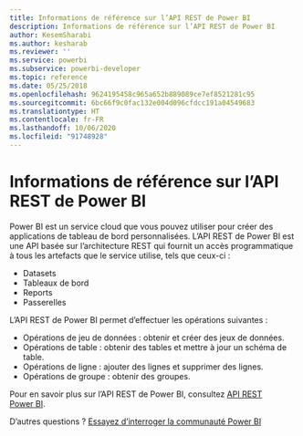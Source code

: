 ```yaml
---
title: Informations de référence sur l’API REST de Power BI
description: Informations de référence sur l’API REST de Power BI
author: KesemSharabi
ms.author: kesharab
ms.reviewer: ''
ms.service: powerbi
ms.subservice: powerbi-developer
ms.topic: reference
ms.date: 05/25/2018
ms.openlocfilehash: 9624195458c965a652b889089ce7ef8521281c95
ms.sourcegitcommit: 6bc66f9c0fac132e004d096cfdcc191a04549683
ms.translationtype: HT
ms.contentlocale: fr-FR
ms.lasthandoff: 10/06/2020
ms.locfileid: "91748928"
---
```

# <a name="power-bi-rest-api-reference"></a>Informations de référence sur l’API REST de Power BI

Power BI est un service cloud que vous pouvez utiliser pour créer des applications de tableau de bord personnalisées. L’API REST de Power BI est une API basée sur l’architecture REST qui fournit un accès programmatique à tous les artefacts que le service utilise, tels que ceux-ci :
* Datasets
* Tableaux de bord
* Reports
* Passerelles

L’API REST de Power BI permet d’effectuer les opérations suivantes :

* Opérations de jeu de données : obtenir et créer des jeux de données.
* Opérations de table : obtenir des tables et mettre à jour un schéma de table.
* Opérations de ligne : ajouter des lignes et supprimer des lignes.
* Opérations de groupe : obtenir des groupes.

Pour en savoir plus sur l’API REST de Power BI, consultez [API REST Power BI](/rest/api/power-bi/).

D’autres questions ? [Essayez d’interroger la communauté Power BI](https://community.powerbi.com/)